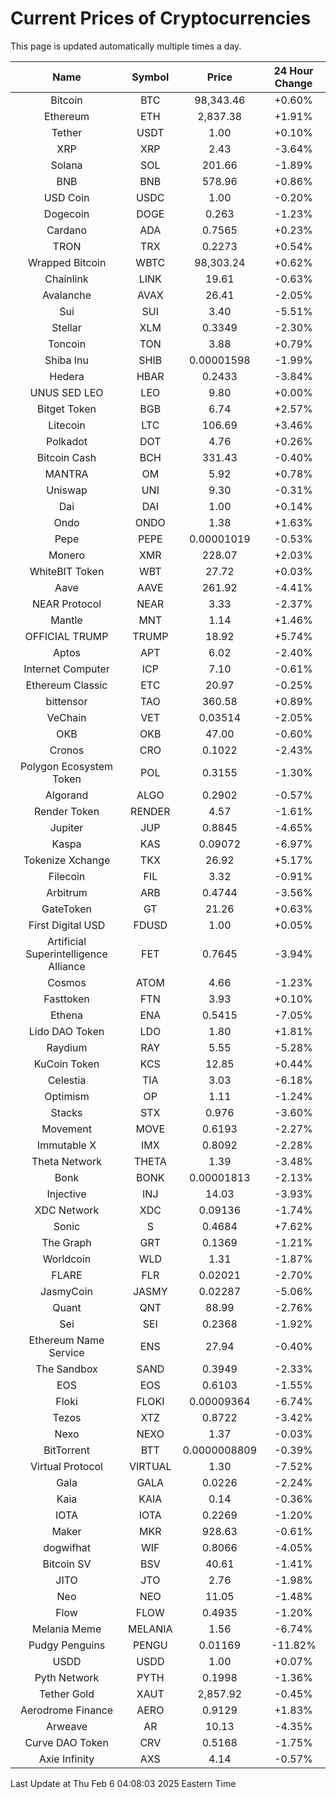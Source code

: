 # Current Prices of Cryptocurrencies
This page is updated automatically multiple times a day.

| Name | Symbol | Price | 24 Hour Change |
| :---: |:---:| :---: | :---: |
| Bitcoin | BTC | 98,343.46 | +0.60% |
| Ethereum | ETH | 2,837.38 | +1.91% |
| Tether | USDT | 1.00 | +0.10% |
| XRP | XRP | 2.43 | -3.64% |
| Solana | SOL | 201.66 | -1.89% |
| BNB | BNB | 578.96 | +0.86% |
| USD Coin | USDC | 1.00 | -0.20% |
| Dogecoin | DOGE | 0.263 | -1.23% |
| Cardano | ADA | 0.7565 | +0.23% |
| TRON | TRX | 0.2273 | +0.54% |
| Wrapped Bitcoin | WBTC | 98,303.24 | +0.62% |
| Chainlink | LINK | 19.61 | -0.63% |
| Avalanche | AVAX | 26.41 | -2.05% |
| Sui | SUI | 3.40 | -5.51% |
| Stellar | XLM | 0.3349 | -2.30% |
| Toncoin | TON | 3.88 | +0.79% |
| Shiba Inu | SHIB | 0.00001598 | -1.99% |
| Hedera | HBAR | 0.2433 | -3.84% |
| UNUS SED LEO | LEO | 9.80 | +0.00% |
| Bitget Token | BGB | 6.74 | +2.57% |
| Litecoin | LTC | 106.69 | +3.46% |
| Polkadot | DOT | 4.76 | +0.26% |
| Bitcoin Cash | BCH | 331.43 | -0.40% |
| MANTRA | OM | 5.92 | +0.78% |
| Uniswap | UNI | 9.30 | -0.31% |
| Dai | DAI | 1.00 | +0.14% |
| Ondo | ONDO | 1.38 | +1.63% |
| Pepe | PEPE | 0.00001019 | -0.53% |
| Monero | XMR | 228.07 | +2.03% |
| WhiteBIT Token | WBT | 27.72 | +0.03% |
| Aave | AAVE | 261.92 | -4.41% |
| NEAR Protocol | NEAR | 3.33 | -2.37% |
| Mantle | MNT | 1.14 | +1.46% |
| OFFICIAL TRUMP | TRUMP | 18.92 | +5.74% |
| Aptos | APT | 6.02 | -2.40% |
| Internet Computer | ICP | 7.10 | -0.61% |
| Ethereum Classic | ETC | 20.97 | -0.25% |
| bittensor | TAO | 360.58 | +0.89% |
| VeChain | VET | 0.03514 | -2.05% |
| OKB | OKB | 47.00 | -0.60% |
| Cronos | CRO | 0.1022 | -2.43% |
| Polygon Ecosystem Token | POL | 0.3155 | -1.30% |
| Algorand | ALGO | 0.2902 | -0.57% |
| Render Token | RENDER | 4.57 | -1.61% |
| Jupiter | JUP | 0.8845 | -4.65% |
| Kaspa | KAS | 0.09072 | -6.97% |
| Tokenize Xchange | TKX | 26.92 | +5.17% |
| Filecoin | FIL | 3.32 | -0.91% |
| Arbitrum | ARB | 0.4744 | -3.56% |
| GateToken | GT | 21.26 | +0.63% |
| First Digital USD | FDUSD | 1.00 | +0.05% |
| Artificial Superintelligence Alliance | FET | 0.7645 | -3.94% |
| Cosmos | ATOM | 4.66 | -1.23% |
| Fasttoken | FTN | 3.93 | +0.10% |
| Ethena | ENA | 0.5415 | -7.05% |
| Lido DAO Token | LDO | 1.80 | +1.81% |
| Raydium | RAY | 5.55 | -5.28% |
| KuCoin Token | KCS | 12.85 | +0.44% |
| Celestia | TIA | 3.03 | -6.18% |
| Optimism | OP | 1.11 | -1.24% |
| Stacks | STX | 0.976 | -3.60% |
| Movement | MOVE | 0.6193 | -2.27% |
| Immutable X | IMX | 0.8092 | -2.28% |
| Theta Network | THETA | 1.39 | -3.48% |
| Bonk | BONK | 0.00001813 | -2.13% |
| Injective | INJ | 14.03 | -3.93% |
| XDC Network | XDC | 0.09136 | -1.74% |
| Sonic | S | 0.4684 | +7.62% |
| The Graph | GRT | 0.1369 | -1.21% |
| Worldcoin | WLD | 1.31 | -1.87% |
| FLARE | FLR | 0.02021 | -2.70% |
| JasmyCoin | JASMY | 0.02287 | -5.06% |
| Quant | QNT | 88.99 | -2.76% |
| Sei | SEI | 0.2368 | -1.92% |
| Ethereum Name Service | ENS | 27.94 | -0.40% |
| The Sandbox | SAND | 0.3949 | -2.33% |
| EOS | EOS | 0.6103 | -1.55% |
| Floki | FLOKI | 0.00009364 | -6.74% |
| Tezos | XTZ | 0.8722 | -3.42% |
| Nexo | NEXO | 1.37 | -0.03% |
| BitTorrent | BTT | 0.0000008809 | -0.39% |
| Virtual Protocol | VIRTUAL | 1.30 | -7.52% |
| Gala | GALA | 0.0226 | -2.24% |
| Kaia | KAIA | 0.14 | -0.36% |
| IOTA | IOTA | 0.2269 | -1.20% |
| Maker | MKR | 928.63 | -0.61% |
| dogwifhat | WIF | 0.8066 | -4.05% |
| Bitcoin SV | BSV | 40.61 | -1.41% |
| JITO | JTO | 2.76 | -1.98% |
| Neo | NEO | 11.05 | -1.48% |
| Flow | FLOW | 0.4935 | -1.20% |
| Melania Meme | MELANIA | 1.56 | -6.74% |
| Pudgy Penguins | PENGU | 0.01169 | -11.82% |
| USDD | USDD | 1.00 | +0.07% |
| Pyth Network | PYTH | 0.1998 | -1.36% |
| Tether Gold | XAUT | 2,857.92 | -0.45% |
| Aerodrome Finance | AERO | 0.9129 | +1.83% |
| Arweave | AR | 10.13 | -4.35% |
| Curve DAO Token | CRV | 0.5168 | -1.75% |
| Axie Infinity | AXS | 4.14 | -0.57% |

Last Update at Thu Feb  6 04:08:03 2025 Eastern Time
